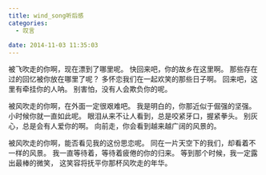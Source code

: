 ```yaml
---
title: wind_song听后感
categories:
  - 叹言
 
date: 2014-11-03 11:35:03
---
```

<p></p>
<!-- more -->
被飞吹走的你啊，现在漂到了哪里呢。
快回来吧，你的故乡在这里啊。
那些存在过的回忆被你放在哪里了呢？
多怀恋我们在一起欢笑的那些日子啊。
回来吧，这里有牵挂你的人呐。
别害怕，没有人会欺负你的呢。

被风吹走的你啊，在外面一定很艰难吧。
我是明白的，你那近似于倔强的坚强。
小时候你就一直如此呢。
眼泪从来不让人看到，总是咬紧牙口，握紧拳头。
别灰心，总是会有人爱你的啊。
向前走，你会看到越来越广阔的风景的。

被风吹走的你啊，能否看见我的这份思恋呢。
同在一片天空下的我们，却看着不一样的风景。
我一直等待着，等待着疲倦的你的归来。
等到那个时候，我一定露出最棒的微笑，
这笑容将抚平你那杯风吹走的年华。
